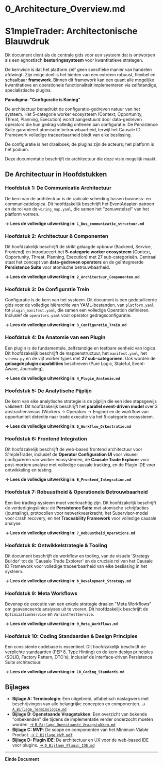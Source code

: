 # 0_Architecture_Overview.md

# **S1mpleTrader: Architectonische Blauwdruk**

Dit document dient als de centrale gids voor een systeem dat is ontworpen als een agnostisch **besturingssysteem** voor kwantitatieve strategen.

De kernvisie is dat het platform zelf geen specifieke manier van handelen afdwingt. Zijn enige doel is het bieden van een extreem robuust, flexibel en schaalbaar **framework**. Binnen dit framework kan een quant alle mogelijke kwantitatieve en operationele functionaliteit implementeren via zelfstandige, specialistische plugins.

**Paradigma: "Configuratie is Koning"**

De architectuur benadrukt de configuratie-gedreven natuur van het systeem. Het 5-categorie worker ecosysteem (Context, Opportunity, Threat, Planning, Execution) wordt aangestuurd door data-gedreven operators die hun gedrag volledig ontlenen aan configuratie. De Persistence Suite garandeert atomische betrouwbaarheid, terwijl het Causale ID Framework volledige traceerbaarheid biedt van elke beslissing.

De configuratie is het draaiboek; de plugins zijn de acteurs; het platform is het podium.

Deze documentatie beschrijft de architectuur die deze visie mogelijk maakt.

## **De Architectuur in Hoofdstukken**

### **Hoofdstuk 1: De Communicatie Architectuur**

De kern van de architectuur is de radicale scheiding tussen business- en communicatielogica. Dit hoofdzakelijk beschrijft het EventAdapter-patroon en de rol van de `wiring_map.yaml`, die samen het "zenuwstelsel" van het platform vormen.

**→ Lees de volledige uitwerking in: `1_Bus_communicatie_structuur.md`**

### **Hoofdstuk 2: Architectuur & Componenten**

Dit hoofdzakelijk beschrijft de strikt gelaagde opbouw (Backend, Service, Frontend) en introduceert het **5-categorie worker ecosysteem** (Context, Opportunity, Threat, Planning, Execution) met 27 sub-categorieën. Centraal staat het concept van **data-gedreven operators** en de geïntegreerde **Persistence Suite** voor atomische betrouwbaarheid.

**→ Lees de volledige uitwerking in: `2_Architectuur_Componenten.md`**

### **Hoofdstuk 3: De Configuratie Trein**

Configuratie is de kern van het systeem. Dit document is een gedetailleerde gids voor de volledige hiërarchie van YAML-bestanden, van `platform.yaml` tot `plugin_manifest.yaml`, die samen een volledige Operation definiëren. Inclusief de `operators.yaml` voor operator gedragsconfiguratie.

**→ Lees de volledige uitwerking in: `3_Configuratie_Trein.md`**

### **Hoofdstuk 4: De Anatomie van een Plugin**

Een plugin is de fundamentele, zelfstandige en testbare eenheid van logica. Dit hoofdzakelijk beschrijft de mappenstructuur, het `manifest.yaml`, het `schema.py` en de vijf worker types met **27 sub-categorieën**. Ook worden de **gelaagde plugin capabilities** beschreven (Pure Logic, Stateful, Event-Aware, Journaling).

**→ Lees de volledige uitwerking in: `4_Plugin_Anatomie.md`**

### **Hoofdstuk 5: De Analytische Pijplijn**

De kern van elke analytische strategie is de pijplijn die een idee stapsgewijs valideert. Dit hoofdzakelijk beschrijft het **parallel event-driven model** over 3 abstractieniveaus (Workers → Operators → Engine) en de workflow van opportuniteit detectie naar trade executie via het 5-categorie ecosysteem.

**→ Lees de volledige uitwerking in: `5_Workflow_Orkestratie.md`**

### **Hoofdstuk 6: Frontend Integration**

Dit hoofdzakelijk beschrijft de web-based frontend architectuur voor S1mpleTrader, inclusief de **Operator Configuration UI** voor visueel configureren van worker ecosystemen, de **Causale Trade Explorer** voor post-mortem analyse met volledige causale tracking, en de Plugin IDE voor ontwikkeling en testing.

**→ Lees de volledige uitwerking in: `6_Frontend_Integration.md`**

### **Hoofdstuk 7: Robuustheid & Operationele Betrouwbaarheid**

Een live trading-systeem moet veerkrachtig zijn. Dit hoofdzakelijk beschrijft de verdedigingslinies: de **Persistence Suite** met atomische schrijfacties (journaling), protocollen voor netwerkveerkracht, het Supervisor-model voor crash recovery, en het **Traceability Framework** voor volledige causale analyse.

**→ Lees de volledige uitwerking in: `7_Robuustheid_Operations.md`**

### **Hoofdstuk 8: Ontwikkelstrategie & Tooling**

Dit document beschrijft de workflow en tooling, van de visuele 'Strategy Builder' tot de 'Causale Trade Explorer' en de cruciale rol van het Causale ID Framework voor volledige traceerbaarheid van elke beslissing in het systeem.

**→ Lees de volledige uitwerking in: `8_Development_Strategy.md`**

### **Hoofdstuk 9: Meta Workflows**

Bovenop de executie van een enkele strategie draaien "Meta Workflows" om geavanceerde analyses uit te voeren. Dit hoofdzakelijk beschrijft de `OptimizationService` en `VariantTestService`.

**→ Lees de volledige uitwerking in: `9_Meta_Workflows.md`**

### **Hoofdstuk 10: Coding Standaarden & Design Principles**

Een consistente codebase is essentieel. Dit hoofdzakelijk beschrijft de verplichte standaarden (PEP 8, Type Hinting) en de kern design principles (SOLID, Factory Pattern, DTO's), inclusief de interface-driven Persistence Suite architectuur.

**→ Lees de volledige uitwerking in: `10_Coding_Standards.md`**

## **Bijlages**

*   **Bijlage A: Terminologie**: Een uitgebreid, alfabetisch naslagwerk met beschrijvingen van alle belangrijke concepten en componenten. [→ `A_Bijlage_Terminologie.md`](A_Bijlage_Terminologie.md)
*   **Bijlage B: Openstaande Vraagstukken**: Een overzicht van bekende "onbekenden" die tijdens de implementatie verder onderzocht moeten worden. [→ `B_Bijlage_Openstaande_Vraagstukken.md`](B_Bijlage_Openstaande_Vraagstukken.md)
*   **Bijlage C: MVP**: De scope en componenten van het Minimum Viable Product. [→ `C_Bijlage_MVP.pdf`](C_Bijlage_MVP.pdf)
*   **Bijlage D: Plugin IDE**: De architectuur en UX voor de web-based IDE voor plugins. [→ `D_Bijlage_Plugin_IDE.md`](D_Bijlage_Plugin_IDE.md)

---

**Einde Document**